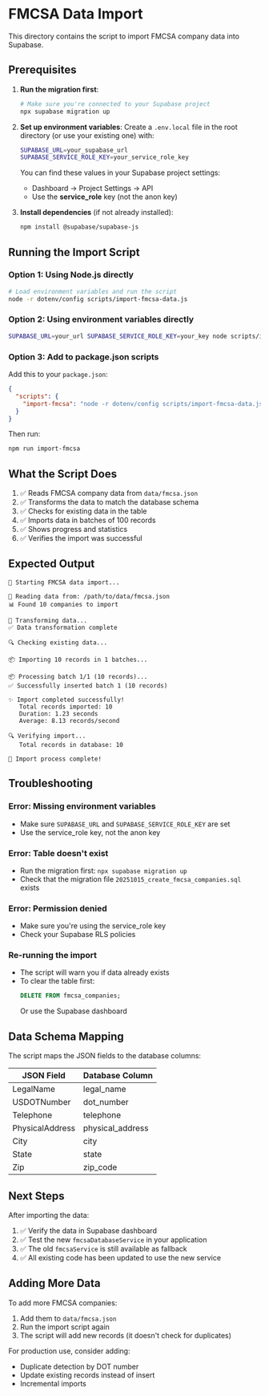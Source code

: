 # FMCSA Data Import

This directory contains the script to import FMCSA company data into Supabase.

## Prerequisites

1. **Run the migration first**:
   ```bash
   # Make sure you're connected to your Supabase project
   npx supabase migration up
   ```

2. **Set up environment variables**:
   Create a `.env.local` file in the root directory (or use your existing one) with:
   ```bash
   SUPABASE_URL=your_supabase_url
   SUPABASE_SERVICE_ROLE_KEY=your_service_role_key
   ```

   You can find these values in your Supabase project settings:
   - Dashboard → Project Settings → API
   - Use the **service_role** key (not the anon key)

3. **Install dependencies** (if not already installed):
   ```bash
   npm install @supabase/supabase-js
   ```

## Running the Import Script

### Option 1: Using Node.js directly

```bash
# Load environment variables and run the script
node -r dotenv/config scripts/import-fmcsa-data.js
```

### Option 2: Using environment variables directly

```bash
SUPABASE_URL=your_url SUPABASE_SERVICE_ROLE_KEY=your_key node scripts/import-fmcsa-data.js
```

### Option 3: Add to package.json scripts

Add this to your `package.json`:

```json
{
  "scripts": {
    "import-fmcsa": "node -r dotenv/config scripts/import-fmcsa-data.js"
  }
}
```

Then run:
```bash
npm run import-fmcsa
```

## What the Script Does

1. ✅ Reads FMCSA company data from `data/fmcsa.json`
2. ✅ Transforms the data to match the database schema
3. ✅ Checks for existing data in the table
4. ✅ Imports data in batches of 100 records
5. ✅ Shows progress and statistics
6. ✅ Verifies the import was successful

## Expected Output

```
🚀 Starting FMCSA data import...

📖 Reading data from: /path/to/data/fmcsa.json
📊 Found 10 companies to import

🔄 Transforming data...
✅ Data transformation complete

🔍 Checking existing data...

📦 Importing 10 records in 1 batches...

📦 Processing batch 1/1 (10 records)...
✅ Successfully inserted batch 1 (10 records)

✨ Import completed successfully!
   Total records imported: 10
   Duration: 1.23 seconds
   Average: 8.13 records/second

🔍 Verifying import...
   Total records in database: 10

🎉 Import process complete!
```

## Troubleshooting

### Error: Missing environment variables
- Make sure `SUPABASE_URL` and `SUPABASE_SERVICE_ROLE_KEY` are set
- Use the service_role key, not the anon key

### Error: Table doesn't exist
- Run the migration first: `npx supabase migration up`
- Check that the migration file `20251015_create_fmcsa_companies.sql` exists

### Error: Permission denied
- Make sure you're using the service_role key
- Check your Supabase RLS policies

### Re-running the import
- The script will warn you if data already exists
- To clear the table first:
  ```sql
  DELETE FROM fmcsa_companies;
  ```
  Or use the Supabase dashboard

## Data Schema Mapping

The script maps the JSON fields to the database columns:

| JSON Field | Database Column |
|------------|----------------|
| LegalName | legal_name |
| USDOTNumber | dot_number |
| Telephone | telephone |
| PhysicalAddress | physical_address |
| City | city |
| State | state |
| Zip | zip_code |

## Next Steps

After importing the data:

1. ✅ Verify the data in Supabase dashboard
2. ✅ Test the new `fmcsaDatabaseService` in your application
3. ✅ The old `fmcsaService` is still available as fallback
4. ✅ All existing code has been updated to use the new service

## Adding More Data

To add more FMCSA companies:

1. Add them to `data/fmcsa.json`
2. Run the import script again
3. The script will add new records (it doesn't check for duplicates)

For production use, consider adding:
- Duplicate detection by DOT number
- Update existing records instead of insert
- Incremental imports
